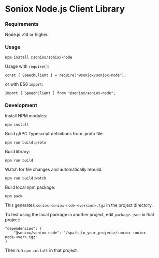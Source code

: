# Soniox Node.js Client Library

### Requirements

Node.js v14 or higher.

### Usage

```
npm install @soniox/soniox-node
```

Usage with `require()`:

```
const { SpeechClient } = require("@soniox/soniox-node");
```

or with ES6 `import`:

```
import { SpeechClient } from "@soniox/soniox-node";
```

### Development

Install NPM modules:

```
npm install
```

Build gRPC Typescript definitions from .proto file:

```
npm run build:proto
```

Build library:

```
npm run build
```

Watch for file changes and automatically rebuild:

```
npm run build:watch
```

Build local npm package:

```
npm pack
```

This generates `soniox-soniox-node-<version>.tgz` in the project directory.

To test using the local package in another project, edit `package.json` in that project:

```
"dependencies": {
    "@soniox/soniox-node": "/<path_to_your_project>/soniox-soniox-node-<ver>.tgz"
}
```

Then run `npm install` in that project.

